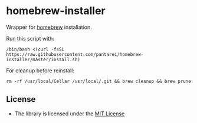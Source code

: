 homebrew-installer
==================

Wrapper for [homebrew](https://github.com/Homebrew/homebrew) installation.

Run this script with:

    /bin/bash <(curl -fsSL https://raw.githubusercontent.com/pantarei/homebrew-installer/master/install.sh)

For cleanup before reinstall:

    rm -rf /usr/local/Cellar /usr/local/.git && brew cleanup && brew prune

License
-------

-   The library is licensed under the [MIT
    License](http://opensource.org/licenses/MIT)
